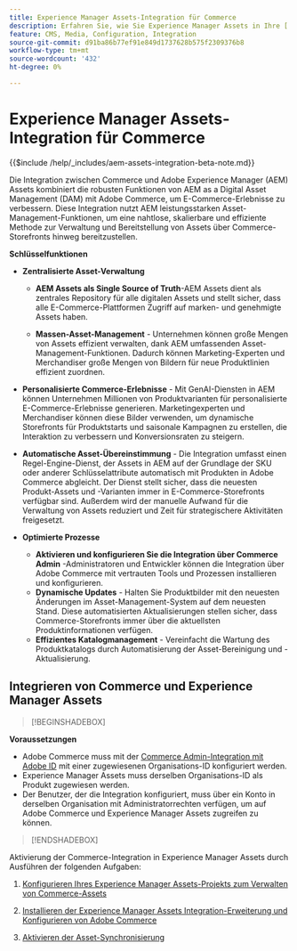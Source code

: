 ```yaml
---
title: Experience Manager Assets-Integration für Commerce
description: Erfahren Sie, wie Sie Experience Manager Assets in Ihre [!DNL Commerce] Instanz integrieren können, um auf unzählige Medien-Assets zuzugreifen, die in Ihrem Store verwendet werden können.
feature: CMS, Media, Configuration, Integration
source-git-commit: d91ba86b77ef91e849d1737628b575f2309376b8
workflow-type: tm+mt
source-wordcount: '432'
ht-degree: 0%

---
```


# Experience Manager Assets-Integration für Commerce

{{$include /help/_includes/aem-assets-integration-beta-note.md}}

Die Integration zwischen Commerce und Adobe Experience Manager (AEM) Assets kombiniert die robusten Funktionen von AEM as a Digital Asset Management (DAM) mit Adobe Commerce, um E-Commerce-Erlebnisse zu verbessern. Diese Integration nutzt AEM leistungsstarken Asset-Management-Funktionen, um eine nahtlose, skalierbare und effiziente Methode zur Verwaltung und Bereitstellung von Assets über Commerce-Storefronts hinweg bereitzustellen.

**Schlüsselfunktionen**

- **Zentralisierte Asset-Verwaltung**

   - **AEM Assets als Single Source of Truth**-AEM Assets dient als zentrales Repository für alle digitalen Assets und stellt sicher, dass alle E-Commerce-Plattformen Zugriff auf marken- und genehmigte Assets haben.

   - **Massen-Asset-Management** - Unternehmen können große Mengen von Assets effizient verwalten, dank AEM umfassenden Asset-Management-Funktionen. Dadurch können Marketing-Experten und Merchandiser große Mengen von Bildern für neue Produktlinien effizient zuordnen.

- **Personalisierte Commerce-Erlebnisse** - Mit GenAI-Diensten in AEM können Unternehmen Millionen von Produktvarianten für personalisierte E-Commerce-Erlebnisse generieren. Marketingexperten und Merchandiser können diese Bilder verwenden, um dynamische Storefronts für Produktstarts und saisonale Kampagnen zu erstellen, die Interaktion zu verbessern und Konversionsraten zu steigern.

- **Automatische Asset-Übereinstimmung** - Die Integration umfasst einen Regel-Engine-Dienst, der Assets in AEM auf der Grundlage der SKU oder anderer Schlüsselattribute automatisch mit Produkten in Adobe Commerce abgleicht. Der Dienst stellt sicher, dass die neuesten Produkt-Assets und -Varianten immer in E-Commerce-Storefronts verfügbar sind. Außerdem wird der manuelle Aufwand für die Verwaltung von Assets reduziert und Zeit für strategischere Aktivitäten freigesetzt.

- **Optimierte Prozesse**
   - **Aktivieren und konfigurieren Sie die Integration über Commerce Admin** -Administratoren und Entwickler können die Integration über Adobe Commerce mit vertrauten Tools und Prozessen installieren und konfigurieren.
   - **Dynamische Updates** - Halten Sie Produktbilder mit den neuesten Änderungen im Asset-Management-System auf dem neuesten Stand. Diese automatisierten Aktualisierungen stellen sicher, dass Commerce-Storefronts immer über die aktuellsten Produktinformationen verfügen.
   - **Effizientes Katalogmanagement** - Vereinfacht die Wartung des Produktkatalogs durch Automatisierung der Asset-Bereinigung und -Aktualisierung.

## Integrieren von Commerce und Experience Manager Assets

>[!BEGINSHADEBOX]

**Voraussetzungen**

- Adobe Commerce muss mit der [Commerce Admin-Integration mit Adobe ID](/help/getting-started/adobe-ims-config.md) mit einer zugewiesenen Organisations-ID konfiguriert werden.
- Experience Manager Assets muss derselben Organisations-ID als Produkt zugewiesen werden.
- Der Benutzer, der die Integration konfiguriert, muss über ein Konto in derselben Organisation mit Administratorrechten verfügen, um auf Adobe Commerce und Experience Manager Assets zugreifen zu können.

>[!ENDSHADEBOX]

Aktivierung der Commerce-Integration in Experience Manager Assets durch Ausführen der folgenden Aufgaben:

1. [Konfigurieren Ihres Experience Manager Assets-Projekts zum Verwalten von Commerce-Assets](aem-assets-configure-aem.md)

1. [Installieren der Experience Manager Assets Integration-Erweiterung und Konfigurieren von Adobe Commerce](aem-assets-configure-commerce.md)

1. [Aktivieren der Asset-Synchronisierung](aem-assets-setup-synchronization.md)

